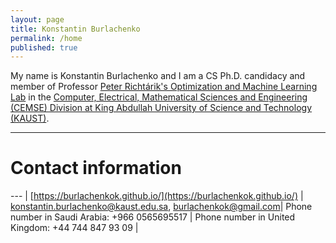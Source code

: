 ```yaml
---
layout: page
title: Konstantin Burlachenko
permalink: /home
published: true
---
```


<style>
th, td {
  padding: 5px;
  text-align: left;
}
</style>

My name is Konstantin Burlachenko and I am a CS Ph.D. candidacy and member of Professor [Peter Richtárik's Optimization and Machine Learning Lab](https://richtarik.org/) 
in the [Computer, Electrical, Mathematical Sciences and Engineering (CEMSE) Division at King Abdullah University of Science and Technology (KAUST)](https://cemse.kaust.edu.sa/).

---

# Contact information

--- |
[https://burlachenkok.github.io/](https://burlachenkok.github.io/) |
[konstantin.burlachenko@kaust.edu.sa](mailto:konstantin.burlachenko@kaust.edu.sa), [burlachenkok@gmail.com](mailto:burlachenkok@kgmail.com)|
Phone number in Saudi Arabia: +966 0565695517 |
Phone number in United Kingdom: +44 744 847 93 09 |
